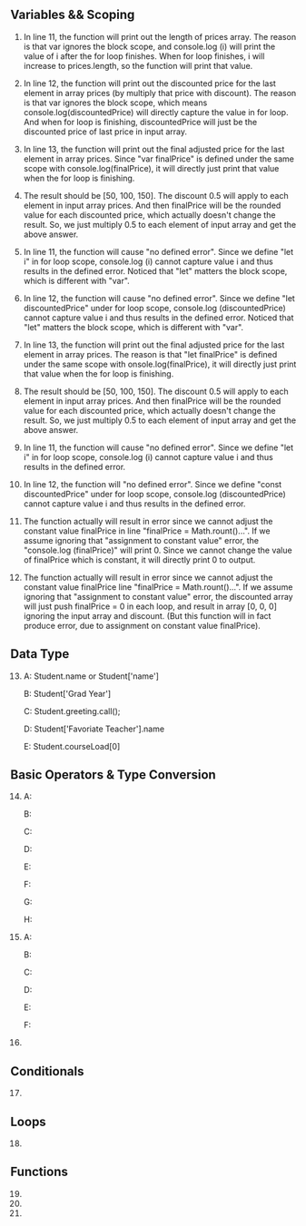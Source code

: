 ## Variables && Scoping

1. In line 11, the function will print out the length of prices array. The reason is that var ignores the block scope, and console.log (i) will print the value of i after the for loop finishes. When for loop finishes, i will increase to prices.length, so the function will print that value.

2. In line 12, the function will print out the discounted price for the last element in array prices (by multiply that price with discount). The reason is that var ignores the block scope, which means console.log(discountedPrice) will directly capture the value in for loop. And when for loop is finishing, discountedPrice will just be the discounted price of last price in input array.

3. In line 13, the function will print out the final adjusted price for the last element in array prices. Since "var finalPrice" is defined under the same scope with console.log(finalPrice), it will directly just print that value when the for loop is finishing.

4. The result should be [50, 100, 150]. The discount 0.5 will apply to each element in input array prices. And then finalPrice will be the rounded value for each discounted price, which actually doesn't change the result. So, we just multiply 0.5 to each element of input array and get the above answer.

5. In line 11, the function will cause "no defined error". Since we define "let i" in for loop scope, console.log (i) cannot capture value i and thus results in the defined error. Noticed that "let" matters the block scope, which is different with "var".

6. In line 12, the function will cause "no defined error". Since we define "let discountedPrice" under for loop scope, console.log (discountedPrice) cannot capture value i and thus results in the defined error. Noticed that "let" matters the block scope, which is different with "var".

7. In line 13, the function will print out the final adjusted price for the last element in array prices. The reason is that "let finalPrice" is defined under the same scope with onsole.log(finalPrice), it will directly just print that value when the for loop is finishing. 

8. The result should be [50, 100, 150]. The discount 0.5 will apply to each element in input array prices. And then finalPrice will be the rounded value for each discounted price, which actually doesn't change the result. So, we just multiply 0.5 to each element of input array and get the above answer.


9. In line 11, the function will cause "no defined error". Since we define "let i" in for loop scope, console.log (i) cannot capture value i and thus results in the defined error. 

10. In line 12, the function will "no defined error". Since we define "const discountedPrice" under for loop scope, console.log (discountedPrice) cannot capture value i and thus results in the defined error. 

11. The function actually will result in error since we cannot adjust the constant value finalPrice in line "finalPrice = Math.rount()...". If we assume ignoring that "assignment to constant value" error, the "console.log (finalPrice)" will print 0. Since we cannot change the value of finalPrice which is constant, it will directly print 0 to output.

12. The function actually will result in error since we cannot adjust the constant value finalPrice line "finalPrice = Math.rount()...". If we assume ignoring that "assignment to constant value" error, the discounted array will just push finalPrice = 0 in each loop, and result in array [0, 0, 0] ignoring the input array and discount. (But this function will in fact produce error, due to assignment on constant value finalPrice).

## Data Type

13. A: Student.name  or   Student['name']

    B: Student['Grad Year']
    
    C: Student.greeting.call();
    
    D: Student['Favoriate Teacher'].name
    
    E: Student.courseLoad[0]

## Basic Operators & Type Conversion 

14. A:
    
    B:
    
    C:
    
    D:
    
    E:
    
    F:
    
    G:
    
    H:

15. A:

    B:
    
    C:
    
    D:
    
    E:
    
    F:

16.

## Conditionals

17.

## Loops

18.

## Functions

19. 

20. 

21.


